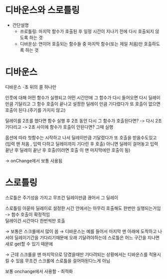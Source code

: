 # 디바운스와 스로틀링
- 간단설명
    - 쓰로틀링: 마지막 함수가 호출된 후 일정 시간이 지나기 전에 다시 호출되지 않도록 하는 것
    - 디바운싱: 연이어 호출되는 함수들 중 마지막 함수(또는 제일 처음)만 호출하도록 하는 것

# 디바운스  

디바운스 -초 뒤의 콜 하나만

인풋에 대해 어떤 함수가 실행되고 어떤 시간안에 그 함수가 다시 들어오면 다시 딜레이만큼 기달리고 그 함수 호출이 끝나고 설정한 딜레이 만큼 기다렸다가 또 호출이 없으면 호출이 된다.(주기를 가지지 않고)

딜레이를 2초를 했다면
함수 실행 후 2초 동안 다시 그 함수가 호출된다면? -> 다시 2초 기다리고 -> 2초 사이에 함수가 호출이 안된다면? 그때 실행



옵션에 따라 첫함수는 시작하고 나서 딜레이만큼 기달렸다가 또 호출을 받을수도있고(입력 맨 처음 , 입력 다하고 딜레이까지 기다린 후 호출) 아니면 딜레이 걸어놓고 입력 끝난 후 딜레이 끝난 후 호출(이러면 호출 이 맨 마지막에만 호출이 됨)

→ onChange에서 보통 사용됨

# 스로틀링  
스로틀은 주기성을 가지고 무조건 딜레이만큼 끊어서 그 딜레이 

스로틀링 아묻따 딜레이로 설정한 시간 안에서는 아무리 호출해도 한번만 실행되는거임 -> 함수 호출이 확정적임   
딜레이건 시간마다 한번씩만 호출

→ 보통은 스크롤에서 많이 씀 → 디바운스는 예를 들어서 마지막 맨 아래에 도착하고 나서야 딜레이기간을 기다리기때문에 오래 기달려야하는데 스로틀은 어느 구간을 지나면 새로 get할 수 있기 때문에

→ 근데 스크롤을 맨 마지막으로 당겼을때만 기다려되는 상황에서는 디바운스를 적용시킬 수 있음 무조건 스크롤에 스로틀을 걸어야된다느게 아님

보통 onchange에서 사용함 - 최적화
